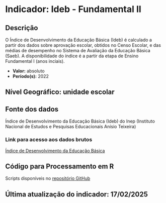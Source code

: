 # Indicador: Ideb - Fundamental II

## Descrição

O Índice de Desenvolvimento da Educação Básica (Ideb) é calculado a partir dos dados sobre aprovação escolar, obtidos no Censo Escolar, e das médias de desempenho no Sistema de Avaliação da Educação Básica (Saeb). A disponibilidade do índice é a partir da etapa de Ensino Fundamental I (anos inciais).

- **Valor:** absoluto
- **Período(s):** 2022

## Nível Geográfico: **unidade escolar**

## Fonte dos dados
Índice de Desenvolvimento da Educação Básica (Ideb) do Inep (Instituto Nacional de Estudos e Pesquisas Educacionais Anísio Teixeira)

### Link para acesso aos dados brutos

[Índice de Desenvolvimento da Educação Básica](https://www.gov.br/inep/pt-br/areas-de-atuacao/pesquisas-estatisticas-e-indicadores/ideb/resultados)

## Código para Processamento em R
Scripts disponíveis no [repositório GitHub](https://github.com/cem-usp/georedus)

## Última atualização do indicador: 17/02/2025
